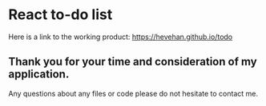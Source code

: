 # React to-do list

Here is a link to the working product: https://hevehan.github.io/todo

## Thank you for your time and consideration of my application.

Any questions about any files or code please do not hesitate to contact me.
